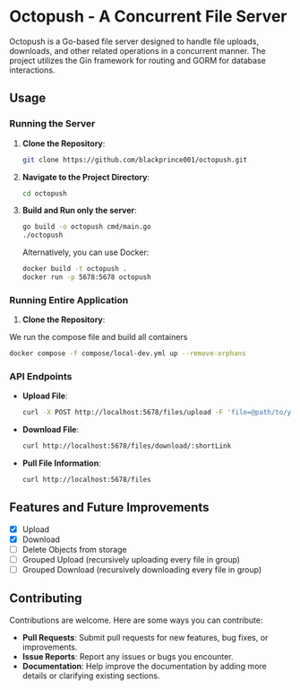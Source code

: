 
# Octopush - A Concurrent File Server

Octopush is a Go-based file server designed to handle file uploads, downloads, and other related operations in a concurrent manner. The project utilizes the Gin framework for routing and GORM for database interactions.

## Usage

### Running the Server

1. **Clone the Repository**:

   ```bash
   git clone https://github.com/blackprince001/octopush.git
   ```

2. **Navigate to the Project Directory**:

   ```bash
   cd octopush
   ```

3. **Build and Run only the server**:

   ```bash
   go build -o octopush cmd/main.go
   ./octopush
   ```

   Alternatively, you can use Docker:

   ```bash
   docker build -t octopush .
   docker run -p 5678:5678 octopush
   ```

### Running Entire Application

1. **Clone the Repository**:

  We run the compose file and build all containers

   ```bash
   docker compose -f compose/local-dev.yml up --remove-orphans
   ```

### API Endpoints

- **Upload File**:

  ```bash
  curl -X POST http://localhost:5678/files/upload -F 'file=@path/to/your/file'
  ```

- **Download File**:

  ```bash
  curl http://localhost:5678/files/download/:shortLink
  ```

- **Pull File Information**:

  ```bash
  curl http://localhost:5678/files
  ```

## Features and Future Improvements

- [X] Upload
- [X] Download
- [ ] Delete Objects from storage
- [ ] Grouped Upload (recursively uploading every file in group)
- [ ] Grouped Download (recursively downloading every file in group)

## Contributing

Contributions are welcome. Here are some ways you can contribute:

- **Pull Requests**: Submit pull requests for new features, bug fixes, or improvements.
- **Issue Reports**: Report any issues or bugs you encounter.
- **Documentation**: Help improve the documentation by adding more details or clarifying existing sections.

